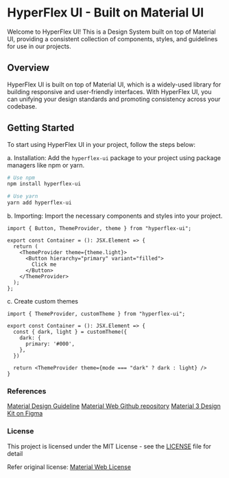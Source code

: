 # HyperFlex UI - Built on Material UI

Welcome to HyperFlex UI! This is a Design System built on top of Material UI, providing a consistent collection of components, styles, and guidelines for use in our projects.

## Overview

HyperFlex UI is built on top of Material UI, which is a widely-used library for building responsive and user-friendly interfaces. With HyperFlex UI, you can unifying your design standards and promoting consistency across your codebase.

## Getting Started

To start using HyperFlex UI in your project, follow the steps below:

a. Installation: Add the `hyperflex-ui` package to your project using package managers like npm or yarn.

```bash
# Use npm
npm install hyperflex-ui

# Use yarn
yarn add hyperflex-ui
```

b. Importing: Import the necessary components and styles into your project.

```tsx
import { Button, ThemeProvider, theme } from "hyperflex-ui";

export const Container = (): JSX.Element => {
  return (
    <ThemeProvider theme={theme.light}>
      <Button hierarchy="primary" variant="filled">
        Click me
      </Button>      
    </ThemeProvider>
  );
};
```

c. Create custom themes

```tsx
import { ThemeProvider, customTheme } from "hyperflex-ui";

export const Container = (): JSX.Element => {
  const { dark, light } = customTheme({
    dark: {
      primary: '#000',
    },
  })

  return <ThemeProvider theme={mode === "dark" ? dark : light} />
}
```

### References

[Material Design Guideline](https://m3.material.io/)
[Material Web Github repository](https://github.com/material-components/material-web)
[Material 3 Design Kit on Figma](https://www.figma.com/community/file/1035203688168086460/Material-3-Design-Kit)

### License

This project is licensed under the MIT License - see the [LICENSE](https://github.com/joaoromeira/hyperflex-ui/LICENSE) file for detail

Refer original license: [Material Web License](https://github.com/material-components/material-web/blob/main/LICENSE)
